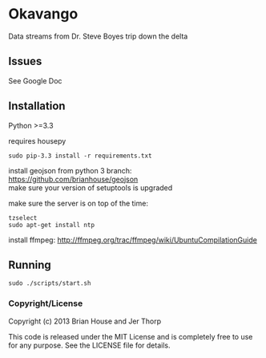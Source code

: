Okavango
========

Data streams from Dr. Steve Boyes trip down the delta

Issues
------
See Google Doc


Installation
------------

Python >=3.3

requires housepy

    sudo pip-3.3 install -r requirements.txt

install geojson from python 3 branch: https://github.com/brianhouse/geojson  
make sure your version of setuptools is upgraded


make sure the server is on top of the time:

    tzselect
    sudo apt-get install ntp


install ffmpeg: http://ffmpeg.org/trac/ffmpeg/wiki/UbuntuCompilationGuide


Running
-------

    sudo ./scripts/start.sh


### Copyright/License

Copyright (c) 2013 Brian House and Jer Thorp

This code is released under the MIT License and is completely free to use for any purpose. See the LICENSE file for details.
